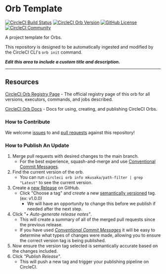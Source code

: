 # Orb Template


[![CircleCI Build Status](https://circleci.com/gh/mkusaka/path-filter-orb.svg?style=shield "CircleCI Build Status")](https://circleci.com/gh/mkusaka/path-filter-orb) [![CircleCI Orb Version](https://badges.circleci.com/orbs/mkusaka/path-filter.svg)](https://circleci.com/orbs/registry/orb/mkusaka/path-filter) [![GitHub License](https://img.shields.io/badge/license-MIT-lightgrey.svg)](https://raw.githubusercontent.com/mkusaka/path-filter-orb/master/LICENSE) [![CircleCI Community](https://img.shields.io/badge/community-CircleCI%20Discuss-343434.svg)](https://discuss.circleci.com/c/ecosystem/orbs)



A project template for Orbs.

This repository is designed to be automatically ingested and modified by the CircleCI CLI's `orb init` command.

_**Edit this area to include a custom title and description.**_

---

## Resources

[CircleCI Orb Registry Page](https://circleci.com/orbs/registry/orb/mkusaka/path-filter) - The official registry page of this orb for all versions, executors, commands, and jobs described.

[CircleCI Orb Docs](https://circleci.com/docs/2.0/orb-intro/#section=configuration) - Docs for using, creating, and publishing CircleCI Orbs.

### How to Contribute

We welcome [issues](https://github.com/mkusaka/path-filter-orb/issues) to and [pull requests](https://github.com/mkusaka/path-filter-orb/pulls) against this repository!

### How to Publish An Update
1. Merge pull requests with desired changes to the main branch.
    - For the best experience, squash-and-merge and use [Conventional Commit Messages](https://conventionalcommits.org/).
2. Find the current version of the orb.
    - You can run `circleci orb info mkusaka/path-filter | grep "Latest"` to see the current version.
3. Create a [new Release](https://github.com/mkusaka/path-filter-orb/releases/new) on GitHub.
    - Click "Choose a tag" and _create_ a new [semantically versioned](http://semver.org/) tag. (ex: v1.0.0)
      - We will have an opportunity to change this before we publish if needed after the next step.
4.  Click _"+ Auto-generate release notes"_.
    - This will create a summary of all of the merged pull requests since the previous release.
    - If you have used _[Conventional Commit Messages](https://conventionalcommits.org/)_ it will be easy to determine what types of changes were made, allowing you to ensure the correct version tag is being published.
5. Now ensure the version tag selected is semantically accurate based on the changes included.
6. Click _"Publish Release"_.
    - This will push a new tag and trigger your publishing pipeline on CircleCI.